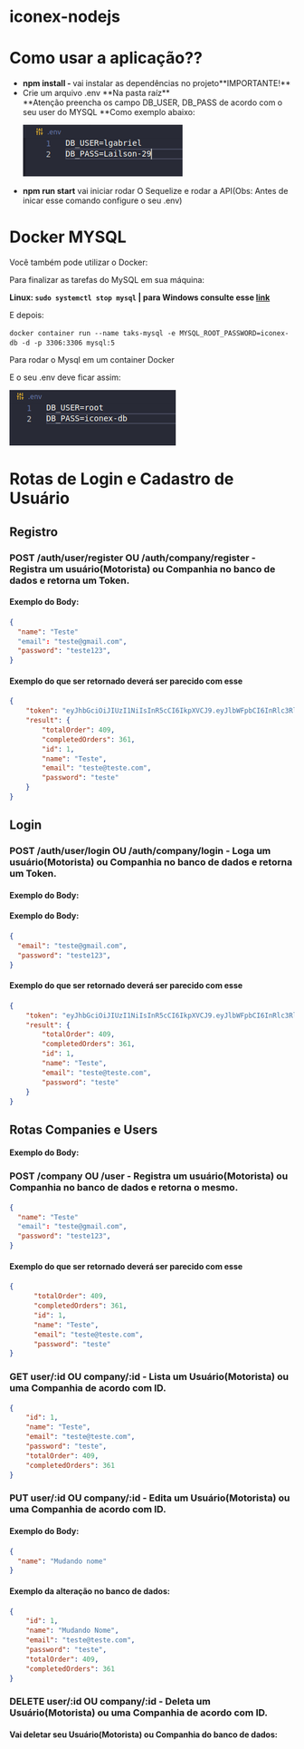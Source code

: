 # iconex-nodejs

# Como usar a aplicação??
<ul>
  <li><strong>npm install - </strong>vai instalar as dependências no projeto**IMPORTANTE!**</li>
  <li>Crie um arquivo .env **Na pasta raíz**</strong></li>
  **Atenção preencha os campo DB_USER, DB_PASS de acordo com o seu user do MYSQL
  **Como exemplo abaixo:
</ol>

![Exemplo](https://github.com/LailsonGabriel/iconex-nodejs/blob/main/Screenshot%20from%202022-03-25%2013-56-43.png)
  <li><strong>npm run start</strong> vai iniciar rodar O Sequelize e rodar a API(Obs: Antes de inicar esse comando configure o seu .env)</li>
</ul>

# Docker MYSQL

Você também pode utilizar o Docker:

<p>Para finalizar as tarefas do MySQL em sua máquina:</p>
<strong>Linux: <code>sudo systemctl stop mysql</code> | para Windows consulte esse <a href="https://admininfo.info/iniciar-detener-o-reiniciar-servicio-mysql-en-linux">link</a></strong>
<p>E depois:</p>
<code>docker container run --name taks-mysql -e MYSQL_ROOT_PASSWORD=iconex-db -d -p 3306:3306 mysql:5</code>
<p>Para rodar o Mysql em um container Docker</p>

<p>E o seu .env deve ficar assim:</p>

![Exemplo](https://github.com/LailsonGabriel/iconex-nodejs/blob/main/Screenshot%20from%202022-03-25%2014-03-57.png)


# Rotas de Login e Cadastro de Usuário

<h2>Registro</h2>
<h3><strong>POST</strong> /auth/user/register OU /auth/company/register  - Registra um usuário(Motorista) ou Companhia no banco de dados e retorna um Token.</h3>

<h4>Exemplo do Body:</h4>

```json
{
  "name": "Teste"
  "email": "teste@gmail.com",
  "password": "teste123",
}
```

<h4>Exemplo do que ser retornado deverá ser parecido com esse</h4>

```json
{
    "token": "eyJhbGciOiJIUzI1NiIsInR5cCI6IkpXVCJ9.eyJlbWFpbCI6InRlc3RlQHRlc3RlLmNvbSIsImlhdCI6MTY0ODIyODEyOH0.NMviPxHCN4QVAD4Iy2Ja9a3MTvLKMjJXaPzxhXeA0DY",
    "result": {
        "totalOrder": 409,
        "completedOrders": 361,
        "id": 1,
        "name": "Teste",
        "email": "teste@teste.com",
        "password": "teste"
    }
}
```

<h2>Login</h2>
<h3><strong>POST</strong> /auth/user/login OU /auth/company/login  - Loga um usuário(Motorista) ou Companhia no banco de dados e retorna um Token.</h3>
<h4>Exemplo do Body:</h4>

<h4>Exemplo do Body:</h4>

```json
{
  "email": "teste@gmail.com",
  "password": "teste123",
}
```
<h4>Exemplo do que ser retornado deverá ser parecido com esse</h4>

```json
{
    "token": "eyJhbGciOiJIUzI1NiIsInR5cCI6IkpXVCJ9.eyJlbWFpbCI6InRlc3RlQHRlc3RlLmNvbSIsImlhdCI6MTY0ODIyODEyOH0.NMviPxHCN4QVAD4Iy2Ja9a3MTvLKMjJXaPzxhXeA0DY",
    "result": {
        "totalOrder": 409,
        "completedOrders": 361,
        "id": 1,
        "name": "Teste",
        "email": "teste@teste.com",
        "password": "teste"
    }
}
```

## Rotas Companies e Users

<h4>Exemplo do Body:</h4>
<h3><strong>POST</strong> /company OU /user  - Registra um usuário(Motorista) ou Companhia no banco de dados e retorna o mesmo.</h3>

```json
{
  "name": "Teste"
  "email": "teste@gmail.com",
  "password": "teste123",
}
```


<h4>Exemplo do que ser retornado deverá ser parecido com esse</h4>

```json
{
      "totalOrder": 409,
      "completedOrders": 361,
      "id": 1,
      "name": "Teste",
      "email": "teste@teste.com",
      "password": "teste"
}
```

<h3><strong>GET</strong> user/:id OU company/:id - Lista um Usuário(Motorista) ou uma Companhia de acordo com ID.</h3>

```json
{
    "id": 1,
    "name": "Teste",
    "email": "teste@teste.com",
    "password": "teste",
    "totalOrder": 409,
    "completedOrders": 361
}
```

<h3><strong>PUT</strong> user/:id OU company/:id - Edita um Usuário(Motorista) ou uma Companhia de acordo com ID.</h3>

<h4>Exemplo do Body:</h4>

```json
{
  "name": "Mudando nome"
}
```


<h4>Exemplo da alteração no banco de dados:</h4>

```json
{
    "id": 1,
    "name": "Mudando Nome",
    "email": "teste@teste.com",
    "password": "teste",
    "totalOrder": 409,
    "completedOrders": 361
}
```

<h3><strong>DELETE</strong> user/:id OU company/:id - Deleta um Usuário(Motorista) ou uma Companhia de acordo com ID.</h3>


<h4>Vai deletar seu Usuário(Motorista) ou Companhia do banco de dados:</h4>







